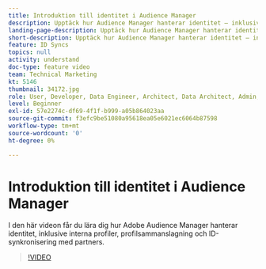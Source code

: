 ```yaml
---
title: Introduktion till identitet i Audience Manager
description: Upptäck hur Audience Manager hanterar identitet – inklusive interna profiler och profilsammanslagning samt ID-synkronisering med partners.
landing-page-description: Upptäck hur Audience Manager hanterar identitet – inklusive interna profiler och profilsammanslagning samt ID-synkronisering med partners.
short-description: Upptäck hur Audience Manager hanterar identitet – inklusive interna profiler och profilsammanslagning samt ID-synkronisering med partners.
feature: ID Syncs
topics: null
activity: understand
doc-type: feature video
team: Technical Marketing
kt: 5146
thumbnail: 34172.jpg
role: User, Developer, Data Engineer, Architect, Data Architect, Admin, Leader
level: Beginner
exl-id: 57e2274c-df69-4f1f-b999-a05b864023aa
source-git-commit: f3efc9be51080a95618ea05e6021ec6064b87598
workflow-type: tm+mt
source-wordcount: '0'
ht-degree: 0%

---
```


# Introduktion till identitet i Audience Manager

I den här videon får du lära dig hur Adobe Audience Manager hanterar identitet, inklusive interna profiler, profilsammanslagning och ID-synkronisering med partners.

>[!VIDEO](https://video.tv.adobe.com/v/34172/?quality=12)
